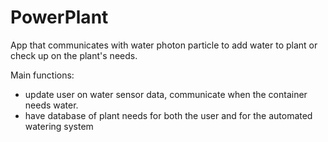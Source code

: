# PowerPlant
App that communicates with  water photon particle to add water to plant or check up on the plant's needs.

Main functions:
- update user on water sensor data, communicate when the container needs water.
- have database of plant needs for both the user and for the automated watering system
